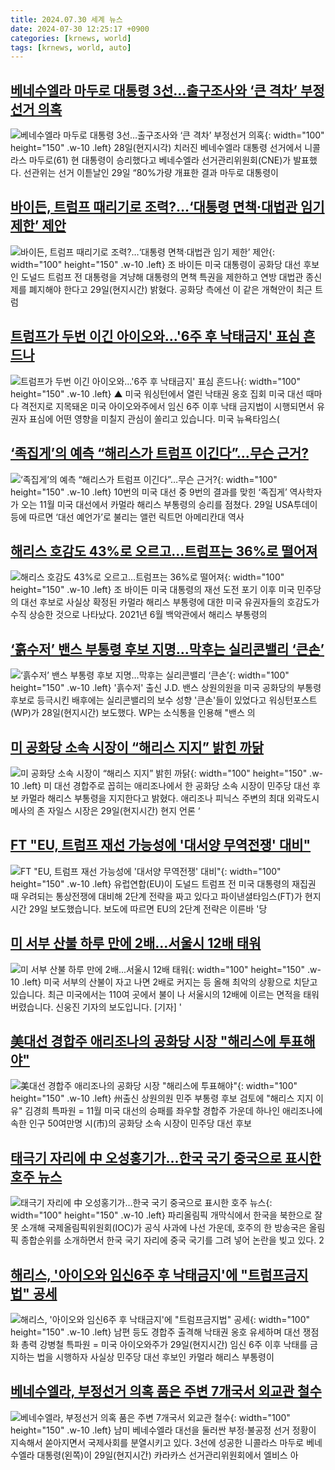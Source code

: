 ```yaml
---
title: 2024.07.30 세계 뉴스
date: 2024-07-30 12:25:17 +0900
categories: [krnews, world]
tags: [krnews, world, auto]
---
```

## [베네수엘라 마두로 대통령 3선…출구조사와 ‘큰 격차’ 부정선거 의혹](https://n.news.naver.com/mnews/article/028/0002700210)

![베네수엘라 마두로 대통령 3선…출구조사와 ‘큰 격차’ 부정선거 의혹](https://mimgnews.pstatic.net/image/origin/028/2024/07/29/2700210.jpg?type=nf220_150){: width="100" height="150" .w-10 .left}
28일(현지시각) 치러진 베네수엘라 대통령 선거에서 니콜라스 마두로(61) 현 대통령이 승리했다고 베네수엘라 선거관리위원회(CNE)가 발표했다. 선관위는 선거 이튿날인 29일 “80%가량 개표한 결과 마두로 대통령이

## [바이든, 트럼프 때리기로 조력?…‘대통령 면책·대법관 임기 제한’ 제안](https://n.news.naver.com/mnews/article/016/0002342703)

![바이든, 트럼프 때리기로 조력?…‘대통령 면책·대법관 임기 제한’ 제안](https://mimgnews.pstatic.net/image/origin/016/2024/07/30/2342703.jpg?type=nf220_150){: width="100" height="150" .w-10 .left}
조 바이든 미국 대통령이 공화당 대선 후보인 도널드 트럼프 전 대통령을 겨냥해 대통령의 면책 특권을 제한하고 연방 대법관 종신제를 폐지해야 한다고 29일(현지시간) 밝혔다. 공화당 측에선 이 같은 개혁안이 최근 트럼

## [트럼프가 두번 이긴 아이오와…'6주 후 낙태금지' 표심 흔드나](https://n.news.naver.com/mnews/article/055/0001176827)

![트럼프가 두번 이긴 아이오와…'6주 후 낙태금지' 표심 흔드나](https://mimgnews.pstatic.net/image/origin/055/2024/07/30/1176827.jpg?type=nf220_150){: width="100" height="150" .w-10 .left}
▲ 미국 워싱턴에서 열린 낙태권 옹호 집회 미국 대선 때마다 격전지로 지목돼온 미국 아이오와주에서 임신 6주 이후 낙태 금지법이 시행되면서 유권자 표심에 어떤 영향을 미칠지 관심이 쏠리고 있습니다. 미국 뉴욕타임스(

## [‘족집게’의 예측 “해리스가 트럼프 이긴다”…무슨 근거?](https://n.news.naver.com/mnews/article/081/0003468424)

![‘족집게’의 예측 “해리스가 트럼프 이긴다”…무슨 근거?](https://mimgnews.pstatic.net/image/origin/081/2024/07/29/3468424.jpg?type=nf220_150){: width="100" height="150" .w-10 .left}
10번의 미국 대선 중 9번의 결과를 맞힌 ‘족집게’ 역사학자가 오는 11월 미국 대선에서 카멀라 해리스 부통령의 승리를 점쳤다. 29일 USA투데이 등에 따르면 ‘대선 예언가’로 불리는 앨런 릭트먼 아메리칸대 역사

## [해리스 호감도 43%로 오르고…트럼프는 36%로 떨어져](https://n.news.naver.com/mnews/article/018/0005800232)

![해리스 호감도 43%로 오르고…트럼프는 36%로 떨어져](https://mimgnews.pstatic.net/image/origin/018/2024/07/29/5800232.jpg?type=nf220_150){: width="100" height="150" .w-10 .left}
조 바이든 미국 대통령의 재선 도전 포기 이후 미국 민주당의 대선 후보로 사실상 확정된 카멀라 해리스 부통령에 대한 미국 유권자들의 호감도가 수직 상승한 것으로 나타났다. 2021년 6월 백악관에서 해리스 부통령의

## [‘흙수저’ 밴스 부통령 후보 지명…막후는 실리콘밸리 ‘큰손’](https://n.news.naver.com/mnews/article/277/0005451987)

![‘흙수저’ 밴스 부통령 후보 지명…막후는 실리콘밸리 ‘큰손’](https://mimgnews.pstatic.net/image/origin/277/2024/07/29/5451987.jpg?type=nf220_150){: width="100" height="150" .w-10 .left}
'흙수저' 출신 J.D. 밴스 상원의원을 미국 공화당의 부통령 후보로 등극시킨 배후에는 실리콘밸리의 보수 성향 '큰손'들이 있었다고 워싱턴포스트(WP)가 28일(현지시간) 보도했다. WP는 소식통을 인용해 "밴스 의

## [미 공화당 소속 시장이 “해리스 지지” 밝힌 까닭](https://n.news.naver.com/mnews/article/032/0003311692)

![미 공화당 소속 시장이 “해리스 지지” 밝힌 까닭](https://mimgnews.pstatic.net/image/origin/032/2024/07/30/3311692.jpg?type=nf220_150){: width="100" height="150" .w-10 .left}
미 대선 경합주로 꼽히는 애리조나에서 한 공화당 소속 시장이 민주당 대선 후보 카멀라 해리스 부통령을 지지한다고 밝혔다. 애리조나 피닉스 주변의 최대 외곽도시 메사의 존 자일스 시장은 29일(현지시간) 현지 언론 ‘

## [FT "EU, 트럼프 재선 가능성에 '대서양 무역전쟁' 대비"](https://n.news.naver.com/mnews/article/374/0000395178)

![FT "EU, 트럼프 재선 가능성에 '대서양 무역전쟁' 대비"](https://mimgnews.pstatic.net/image/origin/374/2024/07/30/395178.jpg?type=nf220_150){: width="100" height="150" .w-10 .left}
유럽연합(EU)이 도널드 트럼프 전 미국 대통령의 재집권 때 우려되는 통상전쟁에 대비해 2단계 전략을 짜고 있다고 파이낸셜타임스(FT)가 현지시간 29일 보도했습니다. 보도에 따르면 EU의 2단계 전략은 이른바 '당

## [미 서부 산불 하루 만에 2배...서울시 12배 태워](https://n.news.naver.com/mnews/article/052/0002067371)

![미 서부 산불 하루 만에 2배...서울시 12배 태워](https://mimgnews.pstatic.net/image/origin/052/2024/07/29/2067371.jpg?type=nf220_150){: width="100" height="150" .w-10 .left}
미국 서부의 산불이 자고 나면 2배로 커지는 등 올해 최악의 상황으로 치닫고 있습니다. 최근 미국에서는 110여 곳에서 불이 나 서울시의 12배에 이르는 면적을 태워버렸습니다. 신웅진 기자의 보도입니다. [기자] '

## [美대선 경합주 애리조나의 공화당 시장 "해리스에 투표해야"](https://n.news.naver.com/mnews/article/001/0014839496)

![美대선 경합주 애리조나의 공화당 시장 "해리스에 투표해야"](https://mimgnews.pstatic.net/image/origin/001/2024/07/30/14839496.jpg?type=nf220_150){: width="100" height="150" .w-10 .left}
州출신 상원의원 민주 부통령 후보 검토에 "해리스 지지 이유" 김경희 특파원 = 11월 미국 대선의 승패를 좌우할 경합주 가운데 하나인 애리조나에 속한 인구 50여만명 시(市)의 공화당 소속 시장이 민주당 대선 후보

## [태극기 자리에 中 오성홍기가…한국 국기 중국으로 표시한 호주 뉴스](https://n.news.naver.com/mnews/article/023/0003849166)

![태극기 자리에 中 오성홍기가…한국 국기 중국으로 표시한 호주 뉴스](https://mimgnews.pstatic.net/image/origin/023/2024/07/29/3849166.jpg?type=nf220_150){: width="100" height="150" .w-10 .left}
파리올림픽 개막식에서 한국을 북한으로 잘못 소개해 국제올림픽위원회(IOC)가 공식 사과에 나선 가운데, 호주의 한 방송국은 올림픽 종합순위를 소개하면서 한국 국기 자리에 중국 국기를 그려 넣어 논란을 빚고 있다. 2

## [해리스, '아이오와 임신6주 후 낙태금지'에 "트럼프금지법" 공세](https://n.news.naver.com/mnews/article/001/0014839381)

![해리스, '아이오와 임신6주 후 낙태금지'에 "트럼프금지법" 공세](https://mimgnews.pstatic.net/image/origin/001/2024/07/30/14839381.jpg?type=nf220_150){: width="100" height="150" .w-10 .left}
남편 등도 경합주 출격해 낙태권 옹호 유세하며 대선 쟁점화 총력 강병철 특파원 = 미국 아이오와주가 29일(현지시간) 임신 6주 이후 낙태를 금지하는 법을 시행하자 사실상 민주당 대선 후보인 카멀라 해리스 부통령이

## [베네수엘라, 부정선거 의혹 품은 주변 7개국서 외교관 철수](https://n.news.naver.com/mnews/article/018/0005800453)

![베네수엘라, 부정선거 의혹 품은 주변 7개국서 외교관 철수](https://mimgnews.pstatic.net/image/origin/018/2024/07/30/5800453.jpg?type=nf220_150){: width="100" height="150" .w-10 .left}
남미 베네수엘라 대선을 둘러싼 부정·불공정 선거 정황이 지속해서 쏟아지면서 국제사회를 분열시키고 있다. 3선에 성공한 니콜라스 마두로 베네수엘라 대통령(왼쪽)이 29일(현지시간) 카라카스 선거관리위원회에서 엘비스 아

